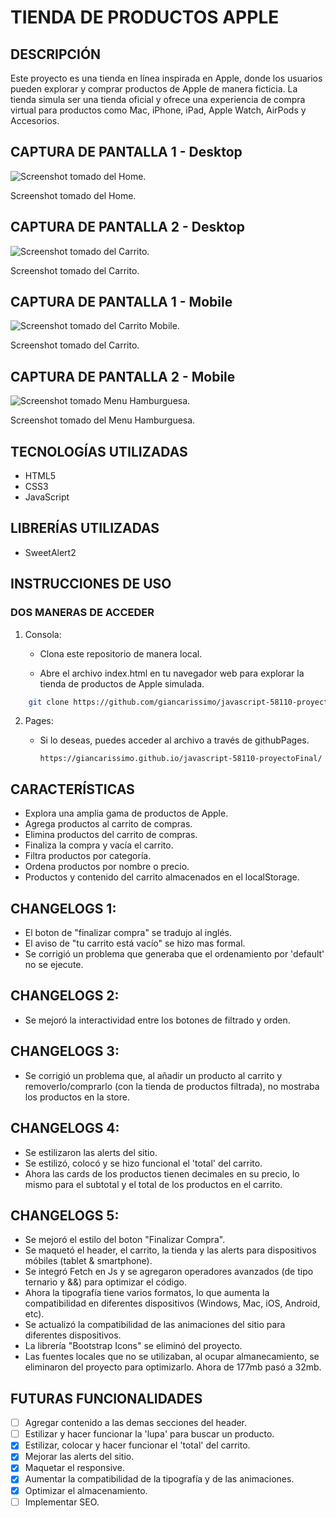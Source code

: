 # TIENDA DE PRODUCTOS APPLE

## DESCRIPCIÓN

Este proyecto es una tienda en línea inspirada en Apple, donde los usuarios pueden explorar y comprar productos de Apple de manera ficticia. La tienda simula ser una tienda oficial y ofrece una experiencia de compra virtual para productos como Mac, iPhone, iPad, Apple Watch, AirPods y Accesorios.

## CAPTURA DE PANTALLA 1 - Desktop

![Screenshot tomado del Home.](assets/images/screens/screen_pagina-inicio.png)

Screenshot tomado del Home.

## CAPTURA DE PANTALLA 2 - Desktop

![Screenshot tomado del Carrito.](assets/images/screens/screen_pagina-carrito.png)

Screenshot tomado del Carrito.

## CAPTURA DE PANTALLA 1 - Mobile

![Screenshot tomado del Carrito Mobile.](assets/images/screens/screen_mobile-carrito.png)

Screenshot tomado del Carrito.

## CAPTURA DE PANTALLA 2 - Mobile

![Screenshot tomado Menu Hamburguesa.](assets/images/screens/screen_mobile-hamburguer.png)

Screenshot tomado del Menu Hamburguesa.

## TECNOLOGÍAS UTILIZADAS

+   HTML5
+   CSS3
+   JavaScript

## LIBRERÍAS UTILIZADAS

+   SweetAlert2

## INSTRUCCIONES DE USO

### DOS MANERAS DE ACCEDER
1. Consola:

    +   Clona este repositorio de manera local.

    +   Abre el archivo index.html en tu navegador web para explorar la tienda de productos de Apple simulada.

```bash
    git clone https://github.com/giancarissimo/javascript-58110-proyectoFinal.git
```

2.  Pages:
    +   Si lo deseas, puedes acceder al archivo a través de githubPages.

            https://giancarissimo.github.io/javascript-58110-proyectoFinal/

## CARACTERÍSTICAS
+   Explora una amplia gama de productos de Apple.
+   Agrega productos al carrito de compras.
+   Elimina productos del carrito de compras.
+   Finaliza la compra y vacía el carrito.
+   Filtra productos por categoría.
+   Ordena productos por nombre o precio.
+   Productos y contenido del carrito almacenados en el localStorage.

## CHANGELOGS 1:
+   El boton de "finalizar compra" se tradujo al inglés.
+   El aviso de "tu carrito está vacío" se hizo mas formal.
+   Se corrigió un problema que generaba que el ordenamiento por 'default' no se ejecute.

## CHANGELOGS 2:
+   Se mejoró la interactividad entre los botones de filtrado y orden.

## CHANGELOGS 3:
+   Se corrigió un problema que, al añadir un producto al carrito y removerlo/comprarlo (con la tienda de productos filtrada), no mostraba los productos en la store.

## CHANGELOGS 4:
+   Se estilizaron las alerts del sitio.
+   Se estilizó, colocó y se hizo funcional el 'total' del carrito.
+   Ahora las cards de los productos tienen decimales en su precio, lo mismo para el subtotal y el total de los productos en el carrito.

## CHANGELOGS 5:
+   Se mejoró el estilo del boton "Finalizar Compra".
+   Se maquetó el header, el carrito, la tienda y las alerts para dispositivos móbiles (tablet & smartphone).
+   Se integró Fetch en Js y se agregaron operadores avanzados (de tipo ternario y &&) para optimizar el código.
+   Ahora la tipografía tiene varios formatos, lo que aumenta la compatibilidad en diferentes dispositivos (Windows, Mac, iOS, Android, etc).
+   Se actualizó la compatibilidad de las animaciones del sitio para diferentes dispositivos.
+   La librería "Bootstrap Icons" se eliminó del proyecto.
+   Las fuentes locales que no se utilizaban, al ocupar almanecamiento, se eliminaron del proyecto para optimizarlo. Ahora de 177mb pasó a 32mb.

## FUTURAS FUNCIONALIDADES
* [ ]  Agregar contenido a las demas secciones del header.
* [ ]  Estilizar y hacer funcionar la 'lupa' para buscar un producto.
* [x]  Estilizar, colocar y hacer funcionar el 'total' del carrito.
* [x]  Mejorar las alerts del sitio.
* [x]  Maquetar el responsive.
* [x]  Aumentar la compatibilidad de la tipografía y de las animaciones.
* [x]  Optimizar el almacenamiento.
* [ ]  Implementar SEO.